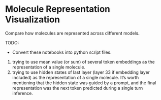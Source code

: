 # Molecule Representation Visualization

Compare how molecules are represented across different models.

TODO:
- Convert these notebooks into python script files.

1. trying to use mean value (or sum) of several token embeddings as the representation of a single molecule.
2. trying to use hidden states of last layer (layer 33 if embedding layer included) as the representation of a single molecule. It’s worth mentioning that the hidden state was guided by a prompt, and the final representation was the next token predicted during a single turn inference.
